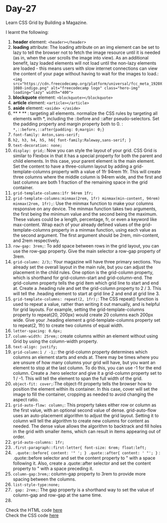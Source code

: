 # Day-27
Learn CSS Grid by Building a Magazine.

I learnt the following:
1. **header** element: `<header></header>`
2. **loading** attribute: The loading attribute on an img element can be set to lazy to tell the browser not to fetch the image resource until it is needed (as in, when the user scrolls the image into view). As an additional benefit, lazy loaded elements will not load until the non-lazy elements are loaded - this means users with slow internet connections can view the content of your page without having to wait for the images to load.: `<img src="https://cdn.freecodecamp.org/platform/universal/fcc_meta_1920X1080-indigo.png" alt="freecodecamp logo" class="hero-img" loading="lazy" width="400">`
3. **blockquote** element: `<blockquote></blockquote>`
4. **article** element: `<article></article>`
5. **aside** element: `<aside> </aside>`
6. ** * ** : targeting all elements. normalize the CSS rules by targeting all elements with *, including the ::before and ::after pseudo-selectors. Set the padding property and margin property both to 0. : `*,::before,::after{padding: 0;margin: 0;}`
7. `font-family: Anton,sans-serif;`
8. `h2, h3, h4, h5, h6{
    font-family:Raleway,sans-serif;
}`
9. `text-decoration: none;`
10. `display: grid;`: Now you can style the layout of your grid. CSS Grid is similar to Flexbox in that it has a special property for both the parent and child elements.
In this case, your parent element is the main element. Set the content to have a three-column layout by adding a grid-template-columns property with a value of 1fr 94rem 1fr. This will create three columns where the middle column is 94rem wide, and the first and last columns are both 1 fraction of the remaining space in the grid container.
11. `grid-template-columns:1fr 94rem 1fr;`
12. `grid-template-columns:minmax(2rem, 1fr) minmax(min-content, 94rem) minmax(2rem, 1fr);`: Use the minmax function to make your columns responsive on any device. The minmax function takes two arguments, the first being the minimum value and the second being the maximum. These values could be a length, percentage, fr, or even a keyword like max-content.
Wrap each of your already defined values of the grid-template-columns property in a minmax function, using each value as the second argument. The first argument should be 2rem, min-content, and 2rem respectively.
13. `row-gap: 3rem;`: To add space between rows in the grid layout, you can use the row-gap property. Give the main selector a row-gap property of 3rem.
14. `grid-column: 2/3;`: Your magazine will have three primary sections. You already set the overall layout in the main rule, but you can adjust the placement in the child rules.
One option is the grid-column property, which is shorthand for grid-column-start and grid-column-end. The grid-column property tells the grid item which grid line to start and end at.
Create a .heading rule and set the grid-column property to 2 / 3. This will tell the .heading element to start at grid line 2 and end at grid line 3.
15. `grid-template-columns: repeat(2, 1fr);`: The CSS repeat() function is used to repeat a value, rather than writing it out manually, and is helpful for grid layouts. For example, setting the grid-template-columns property to repeat(20, 200px) would create 20 columns each 200px wide.
Give your .heading element a grid-template-columns property set to repeat(2, 1fr) to create two columns of equal width.
16. `letter-spacing: 0.6px;`
17. `column-width: 25rem;`: create columns within an element without using Grid by using the column-width property.
18. `text-align: justify;`
19. `grid-column:1 / -1;`: the grid-column property determines which columns an element starts and ends at. There may be times where you are unsure of how many columns your grid will have, but you want an element to stop at the last column. To do this, you can use -1 for the end column.
Create a .hero selector and give it a grid-column property set to 1 / -1. This will tell the element to span the full width of the grid.
20. `object-fit: cover;`:The object-fit property tells the browser how to position the element within its container. In this case, cover will set the image to fill the container, cropping as needed to avoid changing the aspect ratio.
21. `grid-auto-flow: column;`: This property takes either row or column as the first value, with an optional second value of dense. grid-auto-flow uses an auto-placement algorithm to adjust the grid layout. Setting it to column will tell the algorithm to create new columns for content as needed. The dense value allows the algorithm to backtrack and fill holes in the grid with smaller items, which can result in items appearing out of order.
22. `grid-auto-columns: 1fr;`
21. `.first-paragraph::first-letter{
    font-size: 6rem;
    float:left;
    `
22. ` .quote::before{
    content: '" ';
}
.quote::after{
    content: ' "';
}` : .quote::before selector and set the content property to " with a space following it.
Also, create a .quote::after selector and set the content property to " with a space preceding it.
23. `column-gap:3rem;`: column-gap property to 3rem to provide more spacing between the columns.
24. `list-style-type:none;`
25. ` gap: 2rem;`: The gap property is a shorthand way to set the value of column-gap and row-gap at the same time.
26. 

Check the HTML code [here](./full-code.html)  
Check the CSS code [here](./full-code.css)